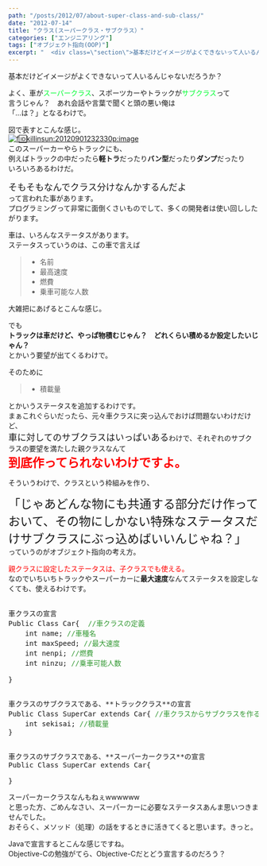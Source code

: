 ```yaml
---
path: "/posts/2012/07/about-super-class-and-sub-class/"
date: "2012-07-14"
title: "クラス(スーパークラス・サブクラス）"
categories: ["エンジニアリング"]
tags: ["オブジェクト指向(OOP)"]
excerpt: "  <div class=\"section\">基本だけどイメージがよくできないって人いるんじゃないだろうか？  よく、車が<span style=\"color:#00FF33;\" class..."
---
```


  

<div class="section">基本だけどイメージがよくできないって人いるんじゃないだろうか？  

よく、車が<span style="color:#00FF33;" class="deco">スーパークラス</span>、スポーツカーやトラックが<span style="color:#00FF33;" class="deco">サブクラス</span>って  
言うじゃん？　あれ会話や言葉で聞くと頭の悪い俺は  
「…は？」となるわけで。  

図で表すとこんな感じ。  
[![f:id:killinsun:20120901232330p:image](https://cdn-ak.f.st-hatena.com/images/fotolife/k/killinsun/20120901/20120901232330.png "f:id:killinsun:20120901232330p:image")](http://f.hatena.ne.jp/killinsun/20120901232330)  
このスーパーカーやらトラックにも、  
例えばトラックの中だったら**軽トラ**だったり**バン型**だったり**ダンプ**だったり  
いろいろあるわけだ。  

<font size="4">そもそもなんでクラス分けなんかするんだよ</font>  
って言われた事があります。  
プログラミングって非常に面倒くさいものでして、多くの開発者は使い回ししたがります。  

車は、いろんなステータスがあります。  
ステータスっていうのは、この車で言えば  

> * 名前  
> * 最高速度  
> * 燃費  
> * 乗車可能な人数

大雑把にあげるとこんな感じ。  

でも  
**トラックは車だけど、やっぱ物積むじゃん？　どれくらい積めるか設定したいじゃん？**  
とかいう要望が出てくるわけで。  

そのために  

> * 積載量

とかいうステータスを追加するわけです。  
まぁこれぐらいだったら、元々車クラスに突っ込んでおけば問題ないわけだけど、  
<span style="font-size:large;" class="deco">車に対してのサブクラスはいっぱいある</span>わけで、それぞれのサブクラスの要望を満たした親クラスなんて  
<span style="color:#FF0000;font-weight:bold;font-size:x-large;" class="deco">到底作ってられないわけですよ。</span>  

そういうわけで、クラスという枠組みを作り、  

<span style="font-size:x-large;" class="deco">「じゃあどんな物にも共通する部分だけ作っておいて、その物にしかない特殊なステータスだけサブクラスにぶっ込めばいいんじゃね？」　</span>  
っていうのがオブジェクト指向の考え方。  

<span style="color:#FF0000;" class="deco">親クラスに設定したステータスは、子クラスでも使える。</span>  
なのでいちいちトラックやスーパーカーに**最大速度**なんてステータスを設定しなくても、使えるわけです。  

<pre>  
車クラスの宣言  
Public Class Car{  <span style="color:#339933;" class="deco">//車クラスの定義</span>  
    int name; <span style="color:#339933;" class="deco">//車種名</span>  
    int maxSpeed; <span style="color:#339933;" class="deco">//最大速度</span>  
    int nenpi; <span style="color:#339933;" class="deco">//燃費</span>  
    int ninzu; <span style="color:#339933;" class="deco">//乗車可能人数</span>  

}  
</pre>

<pre>  
車クラスのサブクラスである、**トラッククラス**の宣言  
Public Class SuperCar extends Car{ <span style="color:#339933;" class="deco">//車クラスからサブクラスを作る際、<span style="color:#FF0000;" class="deco">extends</span>を使ってサブクラス作りますよという宣言をする</span>  
    int sekisai; <span style="color:#339933;" class="deco">//積載量</span>  
}  
</pre>

<pre>  
車クラスのサブクラスである、**スーパーカークラス**の宣言  
Public Class SuperCar extends Car{   

}  
</pre>

スーパーカークラスなんもねぇwwwwww  
と思った方、ごめんなさい、スーパーカーに必要なステータスあんま思いつきませんでした。  
おそらく、メソッド（処理）の話をするときに活きてくると思います。きっと。  

Javaで宣言するとこんな感じですね。  
Objective-Cの勉強がてら、Objective-Cだとどう宣言するのだろう？</div>